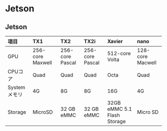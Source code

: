 # Jetson

## Jetson

|項目|TX1|TX2|TX2i|Xavier|nano|
|:--|:--|:--|:--|:--|:--|
|GPU|256-core Maxwell|256-core Pascal|256-core Pascal|512-core Volta|128-core Macwell|
|CPUコア|Quad|Quad|Quad|Octa|Quad|
|Systemメモリ|4G|8G|8G|16G|4G|
|Storage|MicroSD|32 GB eMMC|32 GB eMMC|32GB eMMC 5.1 Flash Storage|Micro SD|